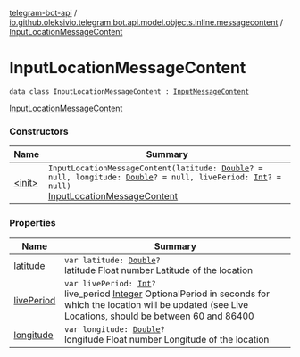 [telegram-bot-api](../../index.md) / [io.github.oleksivio.telegram.bot.api.model.objects.inline.messagecontent](../index.md) / [InputLocationMessageContent](./index.md)

# InputLocationMessageContent

`data class InputLocationMessageContent : `[`InputMessageContent`](../-input-message-content.md)

[InputLocationMessageContent](https://core.telegram.org/bots/api/#inputlocationmessagecontent)

### Constructors

| Name | Summary |
|---|---|
| [&lt;init&gt;](-init-.md) | `InputLocationMessageContent(latitude: `[`Double`](https://kotlinlang.org/api/latest/jvm/stdlib/kotlin/-double/index.html)`? = null, longitude: `[`Double`](https://kotlinlang.org/api/latest/jvm/stdlib/kotlin/-double/index.html)`? = null, livePeriod: `[`Int`](https://kotlinlang.org/api/latest/jvm/stdlib/kotlin/-int/index.html)`? = null)`<br>[InputLocationMessageContent](https://core.telegram.org/bots/api/#inputlocationmessagecontent) |

### Properties

| Name | Summary |
|---|---|
| [latitude](latitude.md) | `var latitude: `[`Double`](https://kotlinlang.org/api/latest/jvm/stdlib/kotlin/-double/index.html)`?`<br>latitude Float number Latitude of the location |
| [livePeriod](live-period.md) | `var livePeriod: `[`Int`](https://kotlinlang.org/api/latest/jvm/stdlib/kotlin/-int/index.html)`?`<br>live_period [Integer](https://docs.oracle.com/javase/6/docs/api/java/lang/Integer.html) OptionalPeriod in seconds for which the location will be updated (see Live Locations, should be between 60 and 86400 |
| [longitude](longitude.md) | `var longitude: `[`Double`](https://kotlinlang.org/api/latest/jvm/stdlib/kotlin/-double/index.html)`?`<br>longitude Float number Longitude of the location |

